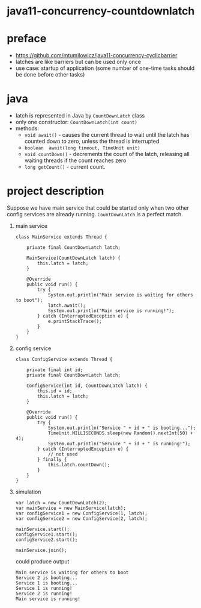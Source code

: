 # java11-concurrency-countdownlatch

# preface
* https://github.com/mtumilowicz/java11-concurrency-cyclicbarrier
* latches are like barriers but can be used only once
* use case: startup of application (some number of one-time tasks
should be done before other tasks)

# java
* latch is represented in Java by `CountDownLatch` class
* only one constructor: `CountDownLatch(int count)`
* methods:
    * `void	await()` - causes the current thread to wait 
    until the latch has counted down to zero, unless the 
    thread is interrupted
    * `boolean	await​(long timeout, TimeUnit unit)`
    * `void	countDown()` - decrements the count of the latch, 
    releasing all waiting threads if the count reaches zero
    * `long	getCount()` - current count.

# project description
Suppose we have main service that could be started only
when two other config services are already running.
`CountDownLatch` is a perfect match.
1. main service
    ```
    class MainService extends Thread {
    
        private final CountDownLatch latch;
    
        MainService(CountDownLatch latch) {
            this.latch = latch;
        }
    
        @Override
        public void run() {
            try {
                System.out.println("Main service is waiting for others to boot");
                latch.await();
                System.out.println("Main service is running!");
            } catch (InterruptedException e) {
                e.printStackTrace();
            }
        }
    }
    ```
1. config service
    ```
    class ConfigService extends Thread {
    
        private final int id;
        private final CountDownLatch latch;
    
        ConfigService(int id, CountDownLatch latch) {
            this.id = id;
            this.latch = latch;
        }
    
        @Override
        public void run() {
            try {
                System.out.println("Service " + id + " is booting...");
                TimeUnit.MILLISECONDS.sleep(new Random().nextInt(50) + 4);
                System.out.println("Service " + id + " is running!");
            } catch (InterruptedException e) {
                // not used
            } finally {
                this.latch.countDown();
            }
        }
    }
    ```
1. simulation
    ```
    var latch = new CountDownLatch(2);
    var mainService = new MainService(latch);
    var configService1 = new ConfigService(1, latch);
    var configService2 = new ConfigService(2, latch);

    mainService.start();
    configService1.start();
    configService2.start();
    
    mainService.join();
    ```
    could produce output
    ```
    Main service is waiting for others to boot
    Service 2 is booting...
    Service 1 is booting...
    Service 1 is running!
    Service 2 is running!
    Main service is running!
    ```